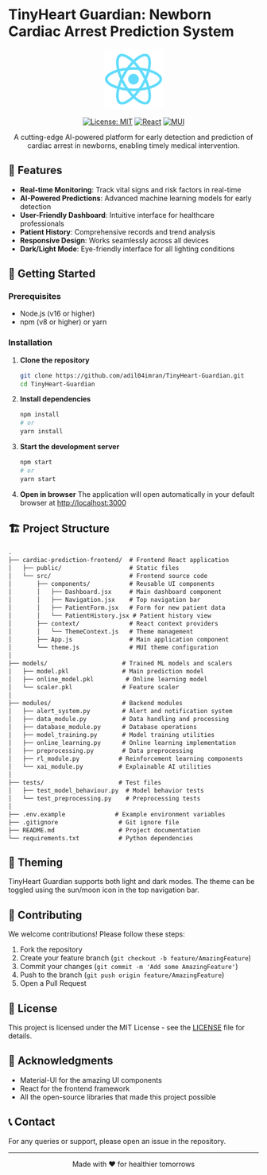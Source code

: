 # TinyHeart Guardian: Newborn Cardiac Arrest Prediction System

<div align="center">
  <img src="public/logo192.png" alt="TinyHeart Guardian Logo" width="120" />
  
  [![License: MIT](https://img.shields.io/badge/License-MIT-yellow.svg)](https://opensource.org/licenses/MIT)
  [![React](https://img.shields.io/badge/React-18.2.0-61DAFB?logo=react&logoColor=white)](https://reactjs.org/)
  [![MUI](https://img.shields.io/badge/Material--UI-5.14.20-0081CB?logo=mui&logoColor=white)](https://mui.com/)

  A cutting-edge AI-powered platform for early detection and prediction of cardiac arrest in newborns, enabling timely medical intervention.
</div>

## 🌟 Features

- **Real-time Monitoring**: Track vital signs and risk factors in real-time
- **AI-Powered Predictions**: Advanced machine learning models for early detection
- **User-Friendly Dashboard**: Intuitive interface for healthcare professionals
- **Patient History**: Comprehensive records and trend analysis
- **Responsive Design**: Works seamlessly across all devices
- **Dark/Light Mode**: Eye-friendly interface for all lighting conditions

## 🚀 Getting Started

### Prerequisites

- Node.js (v16 or higher)
- npm (v8 or higher) or yarn

### Installation

1. **Clone the repository**
   ```bash
   git clone https://github.com/adil04imran/TinyHeart-Guardian.git
   cd TinyHeart-Guardian
   ```

2. **Install dependencies**
   ```bash
   npm install
   # or
   yarn install
   ```

3. **Start the development server**
   ```bash
   npm start
   # or
   yarn start
   ```

4. **Open in browser**
   The application will open automatically in your default browser at [http://localhost:3000](http://localhost:3000)

## 🏗️ Project Structure

```
.
├── cardiac-prediction-frontend/  # Frontend React application
│   ├── public/                   # Static files
│   └── src/                      # Frontend source code
│       ├── components/           # Reusable UI components
│       │   ├── Dashboard.jsx     # Main dashboard component
│       │   ├── Navigation.jsx    # Top navigation bar
│       │   ├── PatientForm.jsx   # Form for new patient data
│       │   └── PatientHistory.jsx # Patient history view
│       ├── context/              # React context providers
│       │   └── ThemeContext.js   # Theme management
│       ├── App.js                # Main application component
│       └── theme.js              # MUI theme configuration
│
├── models/                     # Trained ML models and scalers
│   ├── model.pkl               # Main prediction model
│   ├── online_model.pkl         # Online learning model
│   └── scaler.pkl              # Feature scaler
│
├── modules/                    # Backend modules
│   ├── alert_system.py         # Alert and notification system
│   ├── data_module.py          # Data handling and processing
│   ├── database_module.py      # Database operations
│   ├── model_training.py       # Model training utilities
│   ├── online_learning.py      # Online learning implementation
│   ├── preprocessing.py        # Data preprocessing
│   ├── rl_module.py           # Reinforcement learning components
│   └── xai_module.py          # Explainable AI utilities
│
├── tests/                     # Test files
│   ├── test_model_behaviour.py  # Model behavior tests
│   └── test_preprocessing.py    # Preprocessing tests
│
├── .env.example              # Example environment variables
├── .gitignore                 # Git ignore file
├── README.md                  # Project documentation
└── requirements.txt           # Python dependencies
```

## 🎨 Theming

TinyHeart Guardian supports both light and dark modes. The theme can be toggled using the sun/moon icon in the top navigation bar.

## 🤝 Contributing

We welcome contributions! Please follow these steps:

1. Fork the repository
2. Create your feature branch (`git checkout -b feature/AmazingFeature`)
3. Commit your changes (`git commit -m 'Add some AmazingFeature'`)
4. Push to the branch (`git push origin feature/AmazingFeature`)
5. Open a Pull Request

## 📄 License

This project is licensed under the MIT License - see the [LICENSE](LICENSE) file for details.

## 🙏 Acknowledgments

- Material-UI for the amazing UI components
- React for the frontend framework
- All the open-source libraries that made this project possible

## 📞 Contact

For any queries or support, please open an issue in the repository.

---

<div align="center">
  Made with ❤️ for healthier tomorrows
</div>
